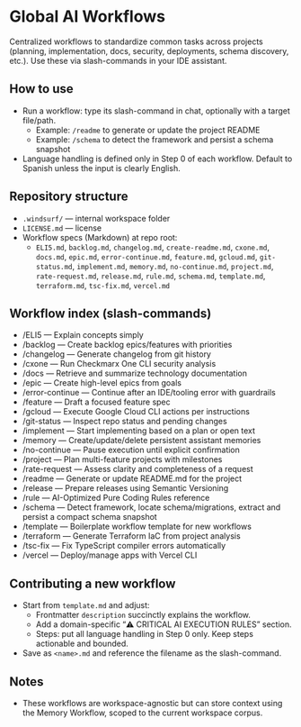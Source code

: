 # Global AI Workflows

Centralized workflows to standardize common tasks across projects (planning, implementation, docs, security, deployments, schema discovery, etc.). Use these via slash-commands in your IDE assistant.

## How to use

- Run a workflow: type its slash-command in chat, optionally with a target file/path.
  - Example: `/readme` to generate or update the project README
  - Example: `/schema` to detect the framework and persist a schema snapshot
- Language handling is defined only in Step 0 of each workflow. Default to Spanish unless the input is clearly English.

## Repository structure

- `.windsurf/` — internal workspace folder
- `LICENSE.md` — license
- Workflow specs (Markdown) at repo root:
  - `ELI5.md`, `backlog.md`, `changelog.md`, `create-readme.md`, `cxone.md`, `docs.md`, `epic.md`, `error-continue.md`, `feature.md`, `gcloud.md`, `git-status.md`, `implement.md`, `memory.md`, `no-continue.md`, `project.md`, `rate-request.md`, `release.md`, `rule.md`, `schema.md`, `template.md`, `terraform.md`, `tsc-fix.md`, `vercel.md`

## Workflow index (slash-commands)

- /ELI5 — Explain concepts simply
- /backlog — Create backlog epics/features with priorities
- /changelog — Generate changelog from git history
- /cxone — Run Checkmarx One CLI security analysis
- /docs — Retrieve and summarize technology documentation
- /epic — Create high-level epics from goals
- /error-continue — Continue after an IDE/tooling error with guardrails
- /feature — Draft a focused feature spec
- /gcloud — Execute Google Cloud CLI actions per instructions
- /git-status — Inspect repo status and pending changes
- /implement — Start implementing based on a plan or open text
- /memory — Create/update/delete persistent assistant memories
- /no-continue — Pause execution until explicit confirmation
- /project — Plan multi-feature projects with milestones
- /rate-request — Assess clarity and completeness of a request
- /readme — Generate or update README.md for the project
- /release — Prepare releases using Semantic Versioning
- /rule — AI-Optimized Pure Coding Rules reference
- /schema — Detect framework, locate schema/migrations, extract and persist a compact schema snapshot
- /template — Boilerplate workflow template for new workflows
- /terraform — Generate Terraform IaC from project analysis
- /tsc-fix — Fix TypeScript compiler errors automatically
- /vercel — Deploy/manage apps with Vercel CLI

## Contributing a new workflow

- Start from `template.md` and adjust:
  - Frontmatter `description` succinctly explains the workflow.
  - Add a domain-specific “⚠️ CRITICAL AI EXECUTION RULES” section.
  - Steps: put all language handling in Step 0 only. Keep steps actionable and bounded.
- Save as `<name>.md` and reference the filename as the slash-command.

## Notes

- These workflows are workspace-agnostic but can store context using the Memory Workflow, scoped to the current workspace corpus.
